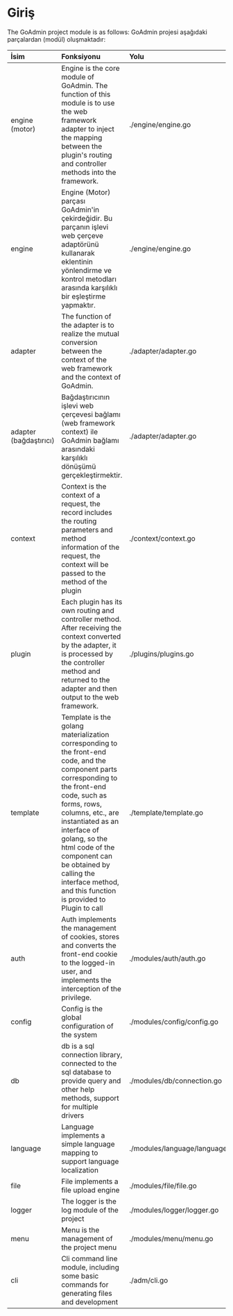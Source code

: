 # Giriş

The GoAdmin project module is as follows:
GoAdmin projesi aşağıdaki parçalardan (modül) oluşmaktadır:

| İsim | Fonksiyonu | Yolu |
| :--- | :--- | :--- |
| engine (motor) | Engine is the core module of GoAdmin. The function of this module is to use the web framework adapter to inject the mapping between the plugin's routing and controller methods into the framework. | ./engine/engine.go |
| engine | Engine (Motor) parçası GoAdmin'in çekirdeğidir. Bu parçanın işlevi web çerçeve adaptörünü kullanarak eklentinin yönlendirme ve kontrol metodları arasında karşılıklı bir eşleştirme yapmaktır. | ./engine/engine.go |
| adapter | The function of the adapter is to realize the mutual conversion between the context of the web framework and the context of GoAdmin. | ./adapter/adapter.go |
| adapter (bağdaştırıcı) | Bağdaştırıcının işlevi web çerçevesi bağlamı (web framework context) ile GoAdmin bağlamı arasındaki karşılıklı dönüşümü gerçekleştirmektir.  | ./adapter/adapter.go |
| context | Context is the context of a request, the record includes the routing parameters and method information of the request, the context will be passed to the method of the plugin | ./context/context.go |
| plugin | Each plugin has its own routing and controller method. After receiving the context converted by the adapter, it is processed by the controller method and returned to the adapter and then output to the web framework. | ./plugins/plugins.go |
| template | Template is the golang materialization corresponding to the front-end code, and the component parts corresponding to the front-end code, such as forms, rows, columns, etc., are instantiated as an interface of golang, so the html code of the component can be obtained by calling the interface method, and this function is provided to Plugin to call | ./template/template.go |
| auth | Auth implements the management of cookies, stores and converts the front-end cookie to the logged-in user, and implements the interception of the privilege. | ./modules/auth/auth.go |
| config | Config is the global configuration of the system | ./modules/config/config.go |
| db | db is a sql connection library, connected to the sql database to provide query and other help methods, support for multiple drivers | ./modules/db/connection.go |
| language | Language implements a simple language mapping to support language localization | ./modules/language/language.go |
| file | File implements a file upload engine | ./modules/file/file.go |
| logger | The logger is the log module of the project | ./modules/logger/logger.go |
| menu | Menu is the management of the project menu | ./modules/menu/menu.go |
| cli | Cli command line module, including some basic commands for generating files and development | ./adm/cli.go |

